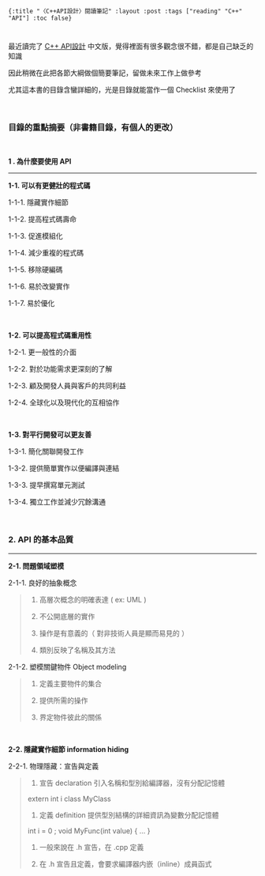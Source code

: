     {:title "〈C++API設計〉閱讀筆記" :layout :post :tags ["reading" "C++" "API"] :toc false}


# 


## 

最近讀完了 [C++ API設計](http://www.books.com.tw/products/0010633959) 中文版，覺得裡面有很多觀念很不錯，都是自己缺乏的知識

因此稍微在此把各節大綱做個簡要筆記，留做未來工作上做參考

尤其這本書的目錄含蠻詳細的，光是目錄就能當作一個 Checklist 來使用了

<br>


### 目錄的重點摘要（非書籍目錄，有個人的更改）

<br>

**1 . 為什麼要使用 API**

<hr>

**1-1. 可以有更健壯的程式碼**

1-1-1. 隱藏實作細節

1-1-2. 提高程式碼壽命

1-1-3. 促進模組化

1-1-4. 減少重複的程式碼

1-1-5. 移除硬編碼

1-1-6. 易於改變實作

1-1-7. 易於優化

<br>

**1-2. 可以提高程式碼重用性**

1-2-1. 更一般性的介面

1-2-2. 對於功能需求更深刻的了解

1-2-3. 顧及開發人員與客戶的共同利益

1-2-4. 全球化以及現代化的互相協作

<br>

**1-3. 對平行開發可以更友善**

1-3-1. 簡化關聯開發工作

1-3-2. 提供簡單實作以便編譯與連結

1-3-3. 提早撰寫單元測試

1-3-4. 獨立工作並減少冗餘溝通

<br>


### 2. API 的基本品質

<hr>

**2-1. 問題領域塑模**

2-1-1. 良好的抽象概念

> 1.  高層次概念的明確表達 ( ex: UML )
> 
> 2.  不公開底層的實作
> 
> 3.  操作是有意義的（ 對非技術人員是顯而易見的 ）
> 
> 4.  類別反映了名稱及其方法

2-1-2. 塑模關鍵物件 Object modeling

> 1.  定義主要物件的集合
> 
> 2.  提供所需的操作
> 
> 3.  界定物件彼此的關係

<br>

**2-2. 隱藏實作細節 information hiding**

2-2-1. 物理隱藏：宣告與定義

> 1.  宣告 declaration 引入名稱和型別給編譯器，沒有分配記憶體
> 
> extern int i
> class MyClass
> 
> 1.  定義 definition 提供型別結構的詳細資訊為變數分配記憶體
> 
> int i = 0 ;
> void MyFunc(int value)
> {
>  &#x2026;
> }
> 
> 1.  一般來說在 .h 宣告，在 .cpp 定義
> 
> 2.  在 .h 宣告且定義，會要求編譯器内嵌（inline）成員函式

